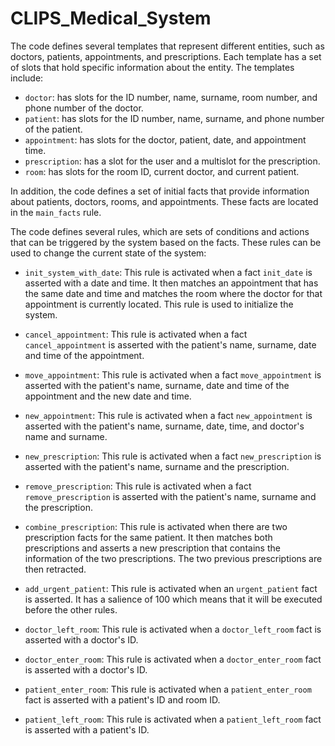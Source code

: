 # CLIPS_Medical_System

The code defines several templates that represent different entities, such as doctors, patients, appointments, and prescriptions. Each template has a set of slots that hold specific information about the entity. The templates include:
- `doctor`: has slots for the ID number, name, surname, room number, and phone number of the doctor.
- `patient`: has slots for the ID number, name, surname, and phone number of the patient.
- `appointment`: has slots for the doctor, patient, date, and appointment time.
- `prescription`: has a slot for the user and a multislot for the prescription.
- `room`: has slots for the room ID, current doctor, and current patient.

In addition, the code defines a set of initial facts that provide information about patients, doctors, rooms, and appointments. These facts are located in the `main_facts` rule. 

The code defines several rules, which are sets of conditions and actions that can be triggered by the system based on the facts. These rules can be used to change the current state of the system:

- `init_system_with_date`: This rule is activated when a fact `init_date` is asserted with a date and time. It then matches an appointment that has the same date and time and matches the room where the doctor for that appointment is currently located. This rule is used to initialize the system.

- `cancel_appointment`: This rule is activated when a fact `cancel_appointment` is asserted with the patient's name, surname, date and time of the appointment. 

- `move_appointment`: This rule is activated when a fact `move_appointment` is asserted with the patient's name, surname, date and time of the appointment and the new date and time.

- `new_appointment`: This rule is activated when a fact `new_appointment` is asserted with the patient's name, surname, date, time, and doctor's name and surname. 

- `new_prescription`: This rule is activated when a fact `new_prescription` is asserted with the patient's name, surname and the prescription. 

- `remove_prescription`: This rule is activated when a fact `remove_prescription` is asserted with the patient's name, surname and the prescription. 

- `combine_prescription`: This rule is activated when there are two prescription facts for the same patient. It then matches both prescriptions and asserts a new prescription that contains the information of the two prescriptions. The two previous prescriptions are then retracted.

- `add_urgent_patient`: This rule is activated when an `urgent_patient` fact is asserted. It has a salience of 100 which means that it will be executed before the other rules.

- `doctor_left_room`: This rule is activated when a `doctor_left_room` fact is asserted with a doctor's ID. 

- `doctor_enter_room`: This rule is activated when a `doctor_enter_room` fact is asserted with a doctor's ID. 

- `patient_enter_room`: This rule is activated when a `patient_enter_room` fact is asserted with a patient's ID and room ID. 

- `patient_left_room`: This rule is activated when a `patient_left_room` fact is asserted with a patient's ID. 
